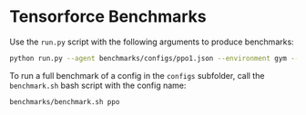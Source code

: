 # Tensorforce Benchmarks

Use the `run.py` script with the following arguments to produce benchmarks:

```bash
python run.py --agent benchmarks/configs/ppo1.json --environment gym --level CartPole-v1 --episodes 100 --repeat 10 --path benchmarks/gym-cartpole/ppo1
```

To run a full benchmark of a config in the `configs` subfolder, call the `benchmark.sh` bash script with the config name:

```bash
benchmarks/benchmark.sh ppo
```
